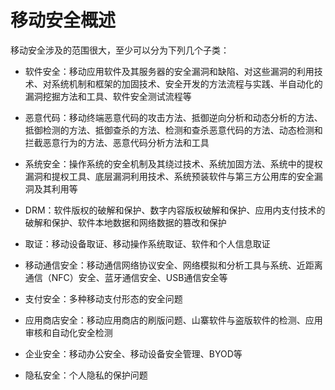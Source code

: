 # 移动安全概述

移动安全涉及的范围很大，至少可以分为下列几个子类：

- 软件安全：移动应用软件及其服务器的安全漏洞和缺陷、对这些漏洞的利用技术、对系统机制和框架的加固技术、安全开发的方法流程与实践、半自动化的漏洞挖掘方法和工具、软件安全测试流程等

- 恶意代码：移动终端恶意代码的攻击方法、抵御逆向分析和动态分析的方法、抵御检测的方法、抵御查杀的方法、检测和查杀恶意代码的方法、动态检测和拦截恶意行为的方法、恶意代码分析方法和工具

- 系统安全：操作系统的安全机制及其绕过技术、系统加固方法、系统中的提权漏洞和提权工具、底层漏洞利用技术、系统预装软件与第三方公用库的安全漏洞及其利用等

- DRM：软件版权的破解和保护、数字内容版权破解和保护、应用内支付技术的破解和保护、软件本地数据和网络数据的篡改和保护

- 取证：移动设备取证、移动操作系统取证、软件和个人信息取证

- 移动通信安全：移动通信网络协议安全、网络模拟和分析工具与系统、近距离通信（NFC）安全、蓝牙通信安全、USB通信安全等

- 支付安全：多种移动支付形态的安全问题

- 应用商店安全：移动应用商店的刷版问题、山寨软件与盗版软件的检测、应用审核和自动化安全检测

- 企业安全：移动办公安全、移动设备安全管理、BYOD等

- 隐私安全：个人隐私的保护问题


